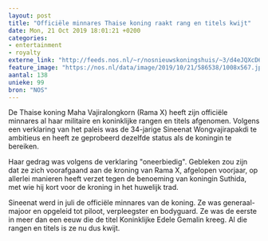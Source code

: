 ```yaml
---
layout: post
title: "Officiële minnares Thaise koning raakt rang en titels kwijt"
date: Mon, 21 Oct 2019 18:01:21 +0200
categories: 
- entertainment 
- royalty 
externe_link: "http://feeds.nos.nl/~r/nosnieuwskoningshuis/~3/d4eJQXcD6l8/2307125"
feature_image: "https://nos.nl/data/image/2019/10/21/586538/1008x567.jpg"
aantal: 138
unieke: 99
bron: "NOS"
---
```


<p>De Thaise koning Maha Vajiralongkorn (Rama X) heeft zijn officiële minnares al haar militaire en koninklijke rangen en titels afgenomen. Volgens een verklaring van het paleis was de 34-jarige Sineenat Wongvajirapakdi te ambitieus en heeft ze geprobeerd dezelfde status als de koningin te bereiken.</p>
<p>Haar gedrag was volgens de verklaring "oneerbiedig". Gebleken zou zijn dat ze zich voorafgaand aan de kroning van Rama X, afgelopen voorjaar, op allerlei manieren heeft verzet tegen de benoeming van koningin Suthida, met wie hij kort voor de kroning in het huwelijk trad.</p>
<p>Sineenat werd in juli de officiële minnares van de koning. Ze was generaal-majoor en opgeleid tot piloot, verpleegster en bodyguard. Ze was de eerste in meer dan een eeuw die de titel Koninklijke Edele Gemalin kreeg. Al die rangen en titels is ze nu dus kwijt.</p><img src="http://feeds.feedburner.com/~r/nosnieuwskoningshuis/~4/d4eJQXcD6l8" height="1" width="1" alt=""/>
